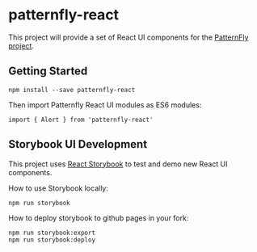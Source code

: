 # patternfly-react

This project will provide a set of React UI components for the [PatternFly project](https://patternfly.org).

##  Getting Started
```
npm install --save patternfly-react
```

Then import Patternfly React UI modules as ES6 modules:
```
import { Alert } from 'patternfly-react'
```

## Storybook UI Development
This project uses [React Storybook](https://getstorybook.io/) to test and demo new React UI components.

How to use Storybook locally:
```
npm run storybook
```

How to deploy storybook to github pages in your fork:
```
npm run storybook:export
npm run storybook:deploy
```